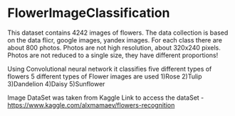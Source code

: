 # FlowerImageClassification

This dataset contains 4242 images of flowers.
The data collection is based on the data flicr, google images, yandex images.
For each class there are about 800 photos. Photos are not high resolution, about 320x240 pixels. Photos are not reduced to a single size, they have different proportions!

Using Convolutional neural network it classifies five different types of flowers
5 different types of Flower images are used 
1)Rose 
2)Tulip
3)Dandelion
4)Daisy
5)Sunflower

Image DataSet was taken from Kaggle
Link to access the dataSet - https://www.kaggle.com/alxmamaev/flowers-recognition
